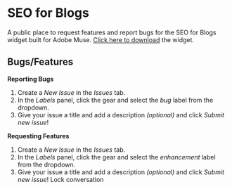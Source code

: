 # SEO for Blogs

 A public place to request features and report bugs for the SEO for Blogs widget built for Adobe Muse. [Click here to download](https://www.j-26.com/seo/essentials/blogs) the widget.

 ## Bugs/Features

 **Reporting Bugs**
 1. Create a *New Issue* in the *Issues* tab.
 2. In the *Labels* panel, click the gear and select the *bug* label from the dropdown.
 3. Give your issue a title and add a description *(optional)* and click *Submit new issue*!

 **Requesting Features**
 1. Create a *New Issue* in the *Issues* tab.
 2. In the *Labels* panel, click the gear and select the *enhancement* label from the dropdown.
 3. Give your issue a title and add a description *(optional)* and click *Submit new issue*!
 Lock conversation
